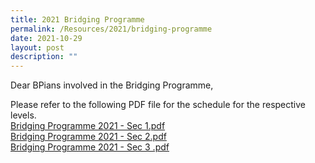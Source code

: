 ```yaml
---
title: 2021 Bridging Programme
permalink: /Resources/2021/bridging-programme
date: 2021-10-29
layout: post
description: ""
---
```

Dear BPians involved in the Bridging Programme,  
  
Please refer to the following PDF file for the schedule for the respective levels.  
[Bridging Programme 2021 - Sec 1.pdf](https://www-bpghs-moe-edu-sg-admin.cwp.sg/qql/slot/u148/BPGHS%202021/Announcements%20&%20Updates/Bridging%20Programme%202021%20-%20Sec%201.pdf)  
[Bridging Programme 2021 - Sec 2.pdf](https://www-bpghs-moe-edu-sg-admin.cwp.sg/qql/slot/u148/BPGHS%202021/Announcements%20&%20Updates/Bridging%20Programme%202021%20-%20Sec%202.pdf)  
[Bridging Programme 2021 - Sec 3 .pdf](https://www-bpghs-moe-edu-sg-admin.cwp.sg/qql/slot/u148/BPGHS%202021/Announcements%20&%20Updates/Bridging%20Programme%202021%20-%20Sec%203%20.pdf)